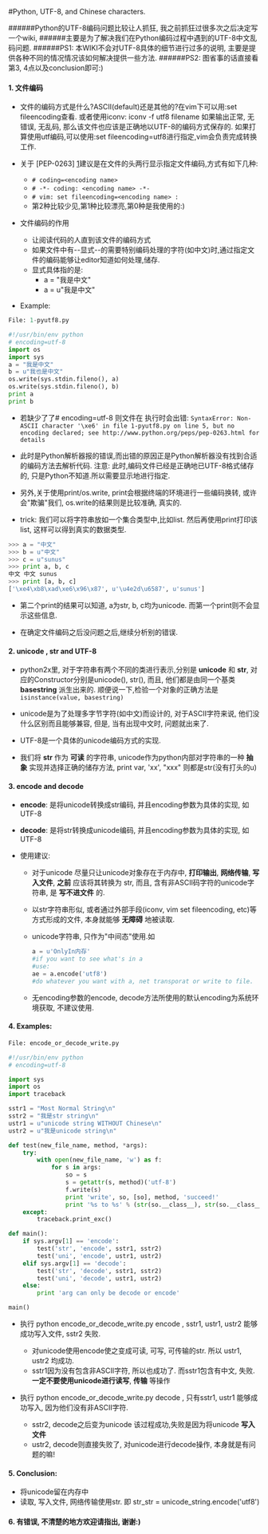 #Python, UTF-8, and Chinese characters.

######Python的UTF-8编码问题比较让人抓狂, 我之前抓狂过很多次之后决定写一个wiki,
######主要是为了解决我们在Python编码过程中遇到的UTF-8中文乱码问题.
######PS1: 本WIKI不会对UTF-8具体的细节进行过多的说明, 主要是提供各种不同的情况情况该如何解决提供一些方法.
######PS2: 图省事的话直接看第3, 4点以及conclusion即可:)

#### 1. 文件编码

* 文件的编码方式是什么?ASCII(default)还是其他的?在vim下可以用:set fileencoding查看.
或者使用iconv: iconv -f utf8 filename 如果输出正常, 无错误, 无乱码, 那么该文件也应该是正确地以UTF-8的编码方式保存的.
如果打算使用utf编码,可以使用:set fileencoding=utf8进行指定,vim会负责完成转换工作.

* 关于 [PEP-0263] [1]建议是在文件的头两行显示指定文件编码,方式有如下几种:

    * `# coding=<encoding name>`
    * `# -*- coding: <encoding name> -*-`
    * `# vim: set fileencoding=<encoding name> :`
    * 第2种比较少见,第1种比较漂亮,第0种是我使用的:)

* 文件编码的作用

    * 让阅读代码的人直到该文件的编码方式
    * 如果文件中有--显式--的需要特别编码处理的字符(如中文)时,通过指定文件的编码能够让editor知道如何处理,储存.
    * 显式具体指的是:
        *    a = "我是中文"
        *    a = u"我是中文"
* Example:


```python
File: 1-pyutf8.py

#!/usr/bin/env python
# encoding=utf-8 
import os
import sys
a = "我是中文"
b = u"我也是中文"
os.write(sys.stdin.fileno(), a)
os.write(sys.stdin.fileno(), b)
print a
print b
```

* 若缺少了了# encoding=utf-8 则文件在 执行时会出错: `SyntaxError: Non-ASCII character '\xe6' in file 1-pyutf8.py on line 5, but no encoding declared; see http://www.python.org/peps/pep-0263.html for details`

* 此时是Python解析器报的错误,而出错的原因正是Python解析器没有找到合适的编码方法去解析代码. 注意:
  此时,编码文件已经是正确地已UTF-8格式储存的, 只是Python不知道.所以需要显示地进行指定.

* 另外,关于使用print/os.write, print会根据终端的环境进行一些编码换转, 或许会"欺骗"我们, os.write的结果则是比较准确, 真实的.

* trick: 我们可以将字符串放如一个集合类型中,比如list. 然后再使用print打印该list, 这样可以得到真实的数据类型.

```python
>>> a = "中文"
>>> b = u"中文"
>>> c = u"sunus"
>>> print a, b, c
中文 中文 sunus
>>> print [a, b, c]
['\xe4\xb8\xad\xe6\x96\x87', u'\u4e2d\u6587', u'sunus']
```

* 第二个print的结果可以知道, a为str, b, c均为unicode. 而第一个print则不会显示这些信息.

* 在确定文件编码之后没问题之后,继续分析别的错误.


#### 2. unicode , str and UTF-8

* python2x里, 对于字符串有两个不同的类进行表示,分别是 __unicode__ 和 __str__, 对应的Constructor分别是unicode(), str(), 而且, 他们都是由同一个基类 __basestring__ 派生出来的. 顺便说一下,检验一个对象的正确方法是
`isinstance(value, basestring)`

* unicode是为了处理多字节字符(如中文)而设计的, 对于ASCII字符来说, 他们没什么区别而且能够兼容, 但是, 当有出现中文时, 问题就出来了.
* UTF-8是一个具体的unicode编码方式的实现.
* 我们将 __str__ 作为 __可读__ 的字符串, unicode作为python内部对字符串的一种 __抽象__ 实现并选择正确的储存方法, print var, 'xx', "xxx" 则都是str(没有打头的u)

#### 3. encode and decode

* __encode__: 是将unicode转换成str编码, 并且encoding参数为具体的实现, 如UTF-8
* __decode__: 是将str转换成unicode编码, 并且encoding参数为具体的实现, 如UTF-8

* 使用建议:
    * 对于unicode 尽量只让unicode对象存在于内存中, __打印输出__, __网络传输__, __写入文件__,  __之前__ 应该将其转换为 str, 而且,
    含有非ASCII码字符的unicode字符串, 是 __写不进文件__ 的.
    * 以str字符串形似, 或者通过外部手段(iconv, vim set fileencoding, etc)等方式形成的文件, 本身就能够 __无障碍__ 地被读取.
    * unicode字符串, 只作为"中间态"使用.如

        ```python
        a = u'OnlyIn内存'
        #if you want to see what's in a
        #use:
        ae = a.encode('utf8')
        #do whatever you want with a, net transporat or write to file.
        ```
    * 无encoding参数的encode, decode方法所使用的默认encoding为系统环境获取, 不建议使用.

#### 4. Examples:

```python
File: encode_or_decode_write.py

#!/usr/bin/env python
# encoding=utf-8

import sys
import os
import traceback

sstr1 = "Most Normal String\n"
sstr2 = "我是str string\n"
ustr1 = u"unicode string WITHOUT Chinese\n"
ustr2 = u"我是unicode string\n"

def test(new_file_name, method, *args):
    try:
        with open(new_file_name, 'w') as f:
            for s in args:
                so = s
                s = getattr(s, method)('utf-8')
                f.write(s)
                print 'write', so, [so], method, 'succeed!'
                print '%s to %s' % (str(so.__class__), str(so.__class__))
    except:
        traceback.print_exc()

def main():
    if sys.argv[1] == 'encode':
        test('str', 'encode', sstr1, sstr2)
        test('uni', 'encode', ustr1, ustr2)
    elif sys.argv[1] == 'decode':
        test('str', 'decode', sstr1, sstr2)
        test('uni', 'decode', ustr1, ustr2)
    else:
        print 'arg can only be decode or encode'

main()
```

* 执行 python encode_or_decode_write.py encode , sstr1, ustr1, ustr2 能够成功写入文件, sstr2 失败.
    * 对unicode使用encode使之变成可读, 可写, 可传输的str. 所以 ustr1, ustr2 均成功.
    * sstr1因为没有包含非ASCII字符, 所以也成功了. 而sstr1包含有中文, 失败. __一定不要使用unicode进行读写__, __传输__ 等操作

* 执行 python encode_or_decode_write.py decode , 只有sstr1, ustr1 能够成功写入, 因为他们没有非ASCII字符.
    * sstr2, decode之后变为unicode 该过程成功,失败是因为将unicode __写入文件__
    * ustr2, decode则直接失败了, 对unicode进行decode操作, 本身就是有问题的嘛!

#### 5. Conclusion:
* 将unicode留在内存中
* 读取, 写入文件, 网络传输使用str. 即
str_str = unicode_string.encode('utf8')

#### 6. 有错误, 不清楚的地方欢迎请指出, 谢谢:)

[1]: http://www.python.org/dev/peps/pep-0263/ "PEP-0263"
